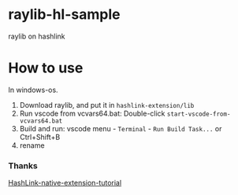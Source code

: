 # raylib-hl-sample
raylib on hashlink

# How to use
In windows-os.

1. Download raylib, and put it in `hashlink-extension/lib`
1. Run vscode from vcvars64.bat: Double-click `start-vscode-from-vcvars64.bat`
1. Build and run: vscode menu - `Terminal` - `Run Build Task...` or Ctrl+Shift+B
1. rename

### Thanks
[HashLink-native-extension-tutorial](https://github.com/HaxeFoundation/hashlink/wiki/HashLink-native-extension-tutorial)